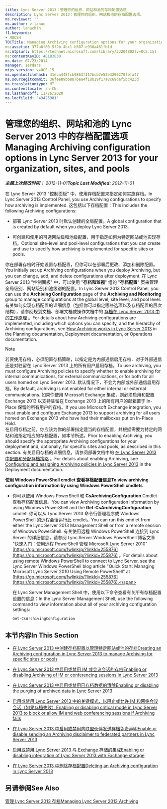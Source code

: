 ```yaml
---
title: Lync Server 2013：管理你的组织、网站和池的存档配置选项
description: Lync Server 2013：管理你的组织、网站和池的存档配置选项。
ms.reviewer: ''
ms.author: v-lanac
author: lanachin
f1.keywords:
- NOCSH
TOCTitle: Managing Archiving configuration options for your organization, sites, and pools
ms:assetid: 377a6f80-5f2b-4bc1-b507-e930a461fb1d
ms:mtpsurl: https://technet.microsoft.com/library/JJ204802(v=OCS.15)
ms:contentKeyID: 48183830
ms.date: 07/23/2014
manager: serdars
mtps_version: v=OCS.15
ms.openlocfilehash: 41eca448fcb9863f117bcb7e52e3290270fefa47
ms.sourcegitcommit: 36fee89bb887bea4f18b19f17a8c69daf5bc423d
ms.translationtype: MT
ms.contentlocale: zh-CN
ms.lasthandoff: 11/26/2020
ms.locfileid: "49425981"
---
```

# <a name="managing-archiving-configuration-options-in-lync-server-2013-for-your-organization-sites-and-pools"></a><span data-ttu-id="6c461-103">管理您的组织、网站和池的 Lync Server 2013 中的存档配置选项</span><span class="sxs-lookup"><span data-stu-id="6c461-103">Managing Archiving configuration options in Lync Server 2013 for your organization, sites, and pools</span></span>

<div data-xmlns="http://www.w3.org/1999/xhtml">

<div class="topic" data-xmlns="http://www.w3.org/1999/xhtml" data-msxsl="urn:schemas-microsoft-com:xslt" data-cs="https://msdn.microsoft.com/">

<div data-asp="https://msdn2.microsoft.com/asp">



</div>

<div id="mainSection">

<div id="mainBody"><span data-ttu-id="6c461-104">

<span> </span></span><span class="sxs-lookup"><span data-stu-id="6c461-104">

<span> </span></span></span>

<span data-ttu-id="6c461-105">_**主题上次修改时间：** 2012-11-01_</span><span class="sxs-lookup"><span data-stu-id="6c461-105">_**Topic Last Modified:** 2012-11-01_</span></span>

<span data-ttu-id="6c461-106">在 Lync Server 2013 "控制面板" 中，使用存档配置来指定如何实施存档。</span><span class="sxs-lookup"><span data-stu-id="6c461-106">In Lync Server 2013 Control Panel, you use Archiving configurations to specify how archiving is implemented.</span></span> <span data-ttu-id="6c461-107">这包括以下存档配置：</span><span class="sxs-lookup"><span data-stu-id="6c461-107">This includes the following Archiving configurations:</span></span>

  - <span data-ttu-id="6c461-108">部署 Lync Server 2013 时默认创建的全局配置。</span><span class="sxs-lookup"><span data-stu-id="6c461-108">A global configuration that is created by default when you deploy Lync Server 2013.</span></span>

  - <span data-ttu-id="6c461-109">可创建和使用的可选网站级和池级配置，用于指定如何为特定网站或池实现存档。</span><span class="sxs-lookup"><span data-stu-id="6c461-109">Optional site-level and pool-level configurations that you can create and use to specify how archiving is implemented for specific sites or pools.</span></span>

<span data-ttu-id="6c461-110">你在部署存档时开始设置存档配置，但你可以在部署后更改、添加和删除配置。</span><span class="sxs-lookup"><span data-stu-id="6c461-110">You initially set up Archiving configurations when you deploy Archiving, but you can change, add, and delete configurations after deployment.</span></span> <span data-ttu-id="6c461-111">在 Lync Server 2013 "控制面板" 中，可以使用 "**存档和监视**" 组的 "**存档配置**" 页来管理全局级别、网站级别和池级别的配置。</span><span class="sxs-lookup"><span data-stu-id="6c461-111">In Lync Server 2013 Control Panel, you can use the **Archiving Configuration** page of the **Archiving and Monitoring** group to manage configurations at the global level, site level, and pool level.</span></span> <span data-ttu-id="6c461-112">有关如何实现存档配置的详细信息（包括你可以指定哪些选项以及存档配置的层次结构），请参阅规划文档、部署文档或操作文档中的 [存档在 Lync Server 2013 中的工作原理](lync-server-2013-how-archiving-works.md) 。</span><span class="sxs-lookup"><span data-stu-id="6c461-112">For details about how Archiving configurations are implemented, including which options you can specify, and the hierarchy of Archiving configurations, see [How Archiving works in Lync Server 2013](lync-server-2013-how-archiving-works.md) in the Planning documentation, Deployment documentation, or Operations documentation.</span></span>

<div>


> [!NOTE]  
> <span data-ttu-id="6c461-113">若要使用存档，必须配置存档策略，以指定是为内部通信启用存档、对于外部通信还是对驻留在 Lync Server 2013 上的所有用户启用存档。</span><span class="sxs-lookup"><span data-stu-id="6c461-113">To use archiving, you must configure Archiving policies to specify whether to enable archiving for internal communications, for external communications, or for both for all users homed on Lync Server 2013.</span></span> <span data-ttu-id="6c461-114">默认情况下，不会为内部或外部通信启用存档。</span><span class="sxs-lookup"><span data-stu-id="6c461-114">By default, archiving is not enabled for either internal or external communications.</span></span> <span data-ttu-id="6c461-115">如果你使用 Microsoft Exchange 集成，则必须启用和配置 Exchange 2013 以支持驻留在 Exchange 2013 上的所有用户的邮箱置于 In-Place 保留的所有用户的存档。</span><span class="sxs-lookup"><span data-stu-id="6c461-115">If you use Microsoft Exchange integration, you must enable and configure Exchange 2013 to support archiving for all users homed on Exchange 2013 who have had their mailboxes put on In-Place Hold.</span></span><BR><span data-ttu-id="6c461-116">在启用存档之前，你应该为你的部署指定适当的存档配置，并根据需要为特定的网站和池指定相应的存档配置，如本节所述。</span><span class="sxs-lookup"><span data-stu-id="6c461-116">Prior to enabling Archiving, you should specify the appropriate Archiving configurations for your deployment and, optionally, for specific sites and pools, as described in this section.</span></span> <span data-ttu-id="6c461-117">有关启用存档的详细信息，请参阅部署文档中的 <A href="lync-server-2013-configuring-and-assigning-archiving-policies.md">在 Lync Server 2013 中配置和分配存档策略</A> 。</span><span class="sxs-lookup"><span data-stu-id="6c461-117">For details about enabling Archiving, see <A href="lync-server-2013-configuring-and-assigning-archiving-policies.md">Configuring and assigning Archiving policies in Lync Server 2013</A> in the Deployment documentation.</span></span>



</div>

<span data-ttu-id="6c461-118">**使用 Windows PowerShell cmdlet 查看存档配置信息**</span><span class="sxs-lookup"><span data-stu-id="6c461-118">**To view archiving configuration information by using Windows PowerShell cmdlets**</span></span>

  - <span data-ttu-id="6c461-119">你可以使用 Windows PowerShell 和 **CsArchivingConfiguration** Cmdlet 查看存档配置信息。</span><span class="sxs-lookup"><span data-stu-id="6c461-119">You can view Archiving configuration information by using Windows PowerShell and the **Get-CsArchivingConfiguration** cmdlet.</span></span> <span data-ttu-id="6c461-120">你可以从 Lync Server 2013 命令行管理程序或 Windows PowerShell 的远程会话运行此 cmdlet。</span><span class="sxs-lookup"><span data-stu-id="6c461-120">You can run this cmdlet from either the Lync Server 2013 Management Shell or from a remote session of Windows PowerShell.</span></span> <span data-ttu-id="6c461-121">有关使用远程 Windows PowerShell 连接到 Lync Server 的详细信息，请参阅 Lync Server Windows PowerShell 博客文章 "快速入门：使用远程 PowerShell 管理 Microsoft Lync Server 2010" [https://go.microsoft.com/fwlink/p/?linkId=255876](https://go.microsoft.com/fwlink/p/?linkid=255876) 。</span><span class="sxs-lookup"><span data-stu-id="6c461-121">For details about using remote Windows PowerShell to connect to Lync Server, see the Lync Server Windows PowerShell blog article "Quick Start: Managing Microsoft Lync Server 2010 Using Remote PowerShell" at [https://go.microsoft.com/fwlink/p/?linkId=255876](https://go.microsoft.com/fwlink/p/?linkid=255876).</span></span>
    
    <span data-ttu-id="6c461-122">在 Lync Server Management Shell 中，使用以下命令查看有关所有存档配置设置的信息：</span><span class="sxs-lookup"><span data-stu-id="6c461-122">In the Lync Server Management Shell, use the following command to view information about all of your archiving configuration settings:</span></span>
    
        Get-CsArchivingConfiguration

<div>

## <a name="in-this-section"></a><span data-ttu-id="6c461-123">本节内容</span><span class="sxs-lookup"><span data-stu-id="6c461-123">In This Section</span></span>

  - [<span data-ttu-id="6c461-124">在 Lync Server 2013 中创建存档配置以管理特定网站或池的存档</span><span class="sxs-lookup"><span data-stu-id="6c461-124">Creating an Archiving configuration in Lync Server 2013 to manage Archiving for specific sites or pools</span></span>](lync-server-2013-creating-an-archiving-configuration-to-manage-archiving-for-specific-sites-or-pools.md)

  - [<span data-ttu-id="6c461-125">在 Lync Server 2013 中启用或禁用 IM 或会议会话的存档</span><span class="sxs-lookup"><span data-stu-id="6c461-125">Enabling or disabling Archiving of IM or conferencing sessions in Lync Server 2013</span></span>](lync-server-2013-enabling-or-disabling-archiving-of-im-or-conferencing-sessions.md)

  - [<span data-ttu-id="6c461-126">在 Lync Server 2013 中启用或禁用已存档数据的清除</span><span class="sxs-lookup"><span data-stu-id="6c461-126">Enabling or disabling the purging of archived data in Lync Server 2013</span></span>](lync-server-2013-enabling-or-disabling-the-purging-of-archived-data.md)

  - [<span data-ttu-id="6c461-127">启用或禁用 Lync Server 2013 中的关键模式，以阻止或允许 IM 和网络会议会话（如果存档失败）</span><span class="sxs-lookup"><span data-stu-id="6c461-127">Enabling or disabling critical mode in Lync Server 2013 to block or allow IM and web conferencing sessions if Archiving fails</span></span>](lync-server-2013-enable-disable-critical-mode.md)

  - [<span data-ttu-id="6c461-128">在 Lync Server 2013 中启用或禁用向联盟伙伴发送存档免责声明</span><span class="sxs-lookup"><span data-stu-id="6c461-128">Enable or disable sending an Archiving disclaimer to federated partners in Lync Server 2013</span></span>](lync-server-2013-enable-or-disable-sending-an-archiving-disclaimer-to-federated-partners.md)

  - [<span data-ttu-id="6c461-129">启用或禁用 Lync Server 2013 与 Exchange 存储的集成</span><span class="sxs-lookup"><span data-stu-id="6c461-129">Enabling or disabling integration of Lync Server 2013 with Exchange storage</span></span>](lync-server-2013-enabling-or-disabling-integration-with-exchange-storage.md)

  - [<span data-ttu-id="6c461-130">在 Lync Server 2013 中删除存档配置</span><span class="sxs-lookup"><span data-stu-id="6c461-130">Deleting an Archiving configuration in Lync Server 2013</span></span>](lync-server-2013-deleting-an-archiving-configuration.md)

</div>

<div>

## <a name="see-also"></a><span data-ttu-id="6c461-131">另请参阅</span><span class="sxs-lookup"><span data-stu-id="6c461-131">See Also</span></span>


[<span data-ttu-id="6c461-132">管理 Lync Server 2013 存档</span><span class="sxs-lookup"><span data-stu-id="6c461-132">Managing Lync Server 2013 Archiving</span></span>](lync-server-2013-managing-archiving.md)  
  

<span data-ttu-id="6c461-133"></div>

</div>

<span> </span>

</div>

</div>

</span><span class="sxs-lookup"><span data-stu-id="6c461-133"></div>

</div>

<span> </span>

</div>

</div>

</span></span></div>

